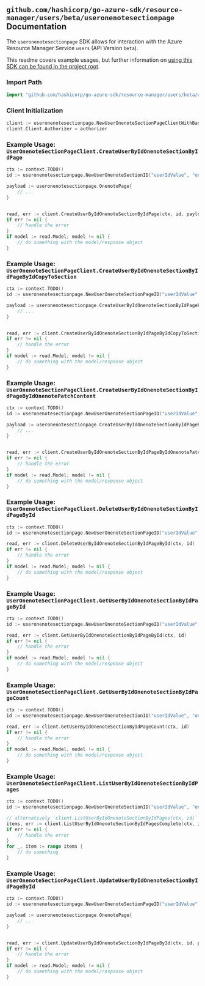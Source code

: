 
## `github.com/hashicorp/go-azure-sdk/resource-manager/users/beta/useronenotesectionpage` Documentation

The `useronenotesectionpage` SDK allows for interaction with the Azure Resource Manager Service `users` (API Version `beta`).

This readme covers example usages, but further information on [using this SDK can be found in the project root](https://github.com/hashicorp/go-azure-sdk/tree/main/docs).

### Import Path

```go
import "github.com/hashicorp/go-azure-sdk/resource-manager/users/beta/useronenotesectionpage"
```


### Client Initialization

```go
client := useronenotesectionpage.NewUserOnenoteSectionPageClientWithBaseURI("https://management.azure.com")
client.Client.Authorizer = authorizer
```


### Example Usage: `UserOnenoteSectionPageClient.CreateUserByIdOnenoteSectionByIdPage`

```go
ctx := context.TODO()
id := useronenotesectionpage.NewUserOnenoteSectionID("userIdValue", "onenoteSectionIdValue")

payload := useronenotesectionpage.OnenotePage{
	// ...
}


read, err := client.CreateUserByIdOnenoteSectionByIdPage(ctx, id, payload)
if err != nil {
	// handle the error
}
if model := read.Model; model != nil {
	// do something with the model/response object
}
```


### Example Usage: `UserOnenoteSectionPageClient.CreateUserByIdOnenoteSectionByIdPageByIdCopyToSection`

```go
ctx := context.TODO()
id := useronenotesectionpage.NewUserOnenoteSectionPageID("userIdValue", "onenoteSectionIdValue", "onenotePageIdValue")

payload := useronenotesectionpage.CreateUserByIdOnenoteSectionByIdPageByIdCopyToSectionRequest{
	// ...
}


read, err := client.CreateUserByIdOnenoteSectionByIdPageByIdCopyToSection(ctx, id, payload)
if err != nil {
	// handle the error
}
if model := read.Model; model != nil {
	// do something with the model/response object
}
```


### Example Usage: `UserOnenoteSectionPageClient.CreateUserByIdOnenoteSectionByIdPageByIdOnenotePatchContent`

```go
ctx := context.TODO()
id := useronenotesectionpage.NewUserOnenoteSectionPageID("userIdValue", "onenoteSectionIdValue", "onenotePageIdValue")

payload := useronenotesectionpage.CreateUserByIdOnenoteSectionByIdPageByIdOnenotePatchContentRequest{
	// ...
}


read, err := client.CreateUserByIdOnenoteSectionByIdPageByIdOnenotePatchContent(ctx, id, payload)
if err != nil {
	// handle the error
}
if model := read.Model; model != nil {
	// do something with the model/response object
}
```


### Example Usage: `UserOnenoteSectionPageClient.DeleteUserByIdOnenoteSectionByIdPageById`

```go
ctx := context.TODO()
id := useronenotesectionpage.NewUserOnenoteSectionPageID("userIdValue", "onenoteSectionIdValue", "onenotePageIdValue")

read, err := client.DeleteUserByIdOnenoteSectionByIdPageById(ctx, id)
if err != nil {
	// handle the error
}
if model := read.Model; model != nil {
	// do something with the model/response object
}
```


### Example Usage: `UserOnenoteSectionPageClient.GetUserByIdOnenoteSectionByIdPageById`

```go
ctx := context.TODO()
id := useronenotesectionpage.NewUserOnenoteSectionPageID("userIdValue", "onenoteSectionIdValue", "onenotePageIdValue")

read, err := client.GetUserByIdOnenoteSectionByIdPageById(ctx, id)
if err != nil {
	// handle the error
}
if model := read.Model; model != nil {
	// do something with the model/response object
}
```


### Example Usage: `UserOnenoteSectionPageClient.GetUserByIdOnenoteSectionByIdPageCount`

```go
ctx := context.TODO()
id := useronenotesectionpage.NewUserOnenoteSectionID("userIdValue", "onenoteSectionIdValue")

read, err := client.GetUserByIdOnenoteSectionByIdPageCount(ctx, id)
if err != nil {
	// handle the error
}
if model := read.Model; model != nil {
	// do something with the model/response object
}
```


### Example Usage: `UserOnenoteSectionPageClient.ListUserByIdOnenoteSectionByIdPages`

```go
ctx := context.TODO()
id := useronenotesectionpage.NewUserOnenoteSectionID("userIdValue", "onenoteSectionIdValue")

// alternatively `client.ListUserByIdOnenoteSectionByIdPages(ctx, id)` can be used to do batched pagination
items, err := client.ListUserByIdOnenoteSectionByIdPagesComplete(ctx, id)
if err != nil {
	// handle the error
}
for _, item := range items {
	// do something
}
```


### Example Usage: `UserOnenoteSectionPageClient.UpdateUserByIdOnenoteSectionByIdPageById`

```go
ctx := context.TODO()
id := useronenotesectionpage.NewUserOnenoteSectionPageID("userIdValue", "onenoteSectionIdValue", "onenotePageIdValue")

payload := useronenotesectionpage.OnenotePage{
	// ...
}


read, err := client.UpdateUserByIdOnenoteSectionByIdPageById(ctx, id, payload)
if err != nil {
	// handle the error
}
if model := read.Model; model != nil {
	// do something with the model/response object
}
```
